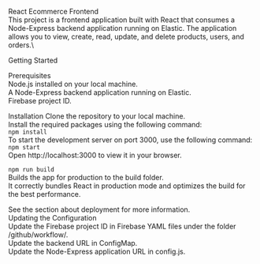 React Ecommerce Frontend\
This project is a frontend application built with React that consumes a Node-Express backend application running on Elastic. The application allows you to view, create, read, update, and delete products, users, and orders.\

Getting Started

Prerequisites\
Node.js installed on your local machine.\
A Node-Express backend application running on Elastic.\
Firebase project ID.

Installation
Clone the repository to your local machine.\
Install the required packages using the following command:\
`npm install`\
To start the development server on port 3000, use the following command:\
`npm start`\
Open http://localhost:3000 to view it in your browser.

`npm run build`\
Builds the app for production to the build folder.\
It correctly bundles React in production mode and optimizes the build for the best performance.

See the section about deployment for more information.\
Updating the Configuration\
Update the Firebase project ID in Firebase YAML files under the folder /github/workflow/.\
Update the backend URL in ConfigMap.\
Update the Node-Express application URL in config.js.
